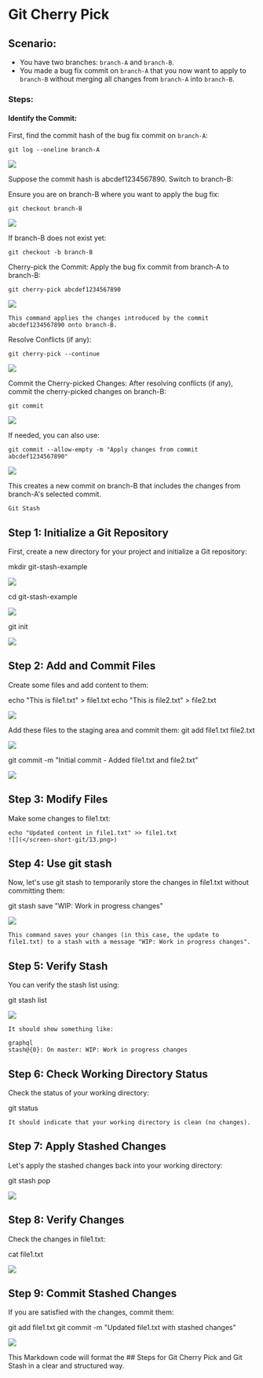 # Git Cherry Pick

## Scenario:
- You have two branches: `branch-A` and `branch-B`.
- You made a bug fix commit on `branch-A` that you now want to apply to `branch-B` without merging all changes from `branch-A` into `branch-B`.

### Steps:

#### Identify the Commit:
First, find the commit hash of the bug fix commit on `branch-A`:


```
git log --oneline branch-A
```
![](</screen-short-git/1.png>)

Suppose the commit hash is abcdef1234567890.
Switch to branch-B:

Ensure you are on branch-B where you want to apply the bug fix:

```
git checkout branch-B
```
![](</screen-short-git/2.png>)


If branch-B does not exist yet:

```
git checkout -b branch-B
```

Cherry-pick the Commit:
Apply the bug fix commit from branch-A to branch-B:

```
git cherry-pick abcdef1234567890
```
![](</screen-short-git/3.png>)


    This command applies the changes introduced by the commit abcdef1234567890 onto branch-B.

Resolve Conflicts (if any):

```
git cherry-pick --continue
```

![](</screen-short-git/4.png>)


Commit the Cherry-picked Changes:
After resolving conflicts (if any), commit the cherry-picked changes on branch-B:

```
git commit
```
![](</screen-short-git/5.png>)


If needed, you can also use:

```
git commit --allow-empty -m "Apply changes from commit abcdef1234567890"
```

![](</screen-short-git/6.png>)


This creates a new commit on branch-B that includes the changes from branch-A's selected commit.

```
Git Stash
```

## Step 1: Initialize a Git Repository

First, create a new directory for your project and initialize a Git repository:

mkdir git-stash-example

![](</screen-short-git/7.png>)


cd git-stash-example

![](</screen-short-git/8.png>)


git init

![](</screen-short-git/9.png>)



## Step 2: Add and Commit Files

Create some files and add content to them:



echo "This is file1.txt" > file1.txt
echo "This is file2.txt" > file2.txt

![](</screen-short-git/10.png>)


Add these files to the staging area and commit them:
git add file1.txt file2.txt

![](</screen-short-git/11.png>)



git commit -m "Initial commit - Added file1.txt and file2.txt"

![](</screen-short-git/12.png>)

## Step 3: Modify Files

Make some changes to file1.txt:

```
echo "Updated content in file1.txt" >> file1.txt
![](</screen-short-git/13.png>)

```

## Step 4: Use git stash

Now, let's use git stash to temporarily store the changes in file1.txt without committing them:


git stash save "WIP: Work in progress changes"

![](</screen-short-git/14.png>)


    This command saves your changes (in this case, the update to file1.txt) to a stash with a message "WIP: Work in progress changes".

## Step 5: Verify Stash

You can verify the stash list using:

git stash list

![](</screen-short-git/15.png>)


    It should show something like:

    graphql
    stash@{0}: On master: WIP: Work in progress changes

## Step 6: Check Working Directory Status

Check the status of your working directory:


git status

    It should indicate that your working directory is clean (no changes).

## Step 7: Apply Stashed Changes

Let's apply the stashed changes back into your working directory:


git stash pop

![](</screen-short-git/17.png>)


## Step 8: Verify Changes

Check the changes in file1.txt:


cat file1.txt

![](</screen-short-git/18.png>)


## Step 9: Commit Stashed Changes

If you are satisfied with the changes, commit them:


git add file1.txt
git commit -m "Updated file1.txt with stashed changes"

![](</screen-short-git/19.png>)


This Markdown code will format the ## Steps for Git Cherry Pick and Git Stash in a clear and structured way.

